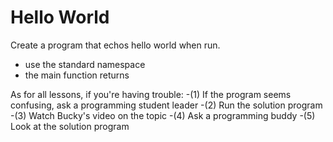 # Hello World

Create a program that echos hello world when run.

- use the standard namespace
- the main function returns

As for all lessons, if you're having trouble:
-(1) If the program seems confusing, ask a programming student leader
-(2) Run the solution program
-(3) Watch Bucky's video on the topic
-(4) Ask a programming buddy
-(5) Look at the solution program